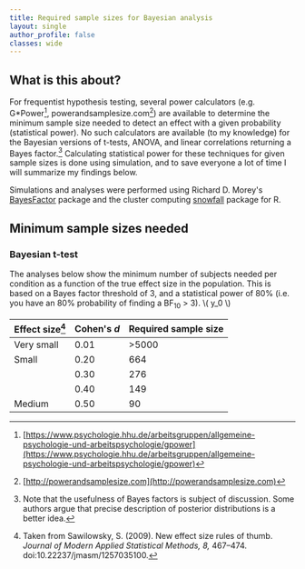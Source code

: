 ```yaml
---
title: Required sample sizes for Bayesian analysis
layout: single
author_profile: false
classes: wide
---
```


## What is this about?
For frequentist hypothesis testing, several power calculators (e.g. G\*Power[^1], powerandsamplesize.com[^2]) are available to determine the minimum sample size needed to detect an effect with a given probability (statistical power). No such calculators are available (to my knowledge) for the Bayesian versions of t-tests, ANOVA, and linear correlations returning a Bayes factor.[^3] Calculating statistical power for these techniques for given sample sizes is done using simulation, and to save everyone a lot of time I will summarize my findings below.

Simulations and analyses were performed using Richard D. Morey's [BayesFactor](https://richarddmorey.github.io/BayesFactor/) package and the cluster computing [snowfall](https://cran.r-project.org/web/packages/snowfall/index.html) package for R.


## Minimum sample sizes needed

### Bayesian t-test
The analyses below show the minimum number of subjects needed per condition as a function of the true effect size in the population. This is based on a Bayes factor threshold of 3, and a statistical power of 80% (i.e. you have an 80% probability of finding a BF<sub>10</sub> > 3). \\( y_0 \\)

| Effect size[^4] | Cohen's *d* | Required sample size |
| --------------- | ----------- | -------------------- |
| Very small      | 0.01        | >5000                |
| Small           | 0.20        | 664                  |
|                 | 0.30        | 276                  |
|                 | 0.40        | 149                  |
| Medium          | 0.50        | 90                   |



[^1]: [https://www.psychologie.hhu.de/arbeitsgruppen/allgemeine-psychologie-und-arbeitspsychologie/gpower](https://www.psychologie.hhu.de/arbeitsgruppen/allgemeine-psychologie-und-arbeitspsychologie/gpower)
[^2]: [http://powerandsamplesize.com](http://powerandsamplesize.com)
[^3]: Note that the usefulness of Bayes factors is subject of discussion. Some authors argue that precise description of posterior distributions is a better idea.
[^4]: Taken from Sawilowsky, S. (2009). New effect size rules of thumb. *Journal of Modern Applied Statistical Methods, 8,* 467–474. doi:10.22237/jmasm/1257035100.


